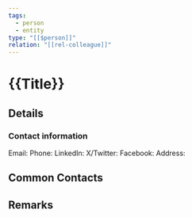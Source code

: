 ```yaml
---
tags:
  - person
  - entity
type: "[[$person]]"
relation: "[[rel-colleague]]"
---
```

# {{Title}}

## Details



### Contact information
Email: 
Phone: 
LinkedIn: 
X/Twitter: 
Facebook:
Address: 

## Common Contacts



## Remarks
